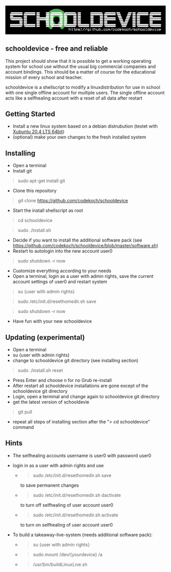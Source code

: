 ![schooldevice](https://github.com/codekoch/schooldevice/blob/master/schooldevice.jpg)
## schooldevice - free and reliable
This project should show that it is possible to get a working operating system for school use without the usual big commercial companies and account bindings. This should be a matter of course for the educational mission of every school and teacher.  

schooldevice is a shellscript to modify a linuxdistribution for use in school with one single offline account for multiple users.
The single offline account acts like a selfhealing account with a reset of all data after restart

## Getting Started
- Install a new linux system based on a debian distrubution (testet with <a href=https://xubuntu.org/>Xubuntu 20.4 LTS 64bit</a>)
- (optional) make your own changes to the fresh installed system
## Installing
- Open a terminal
- Install git
> sudo apt-get install git
- Clone this repository
> git clone https://github.com/codekoch/schooldevice
- Start the install shellscript as root 
> cd schooldevice

> sudo ./install.sh
- Decide if you want to install the additional software pack (see https://github.com/codekoch/schooldevice/blob/master/software.sh)
- Restart to autologin into the new account user0
> sudo shutdown -r now
- Customize everything according to your needs
- Open a terminal, login as a user with admin rights, save the current account settings of user0 and restart system
> su {user with admin rights}

> sudo /etc/init.d/resethomedir.sh save

> sudo shutdown -r now
- Have fun with your new schooldevice 

## Updating (experimental)
- Open a terminal
- su {user with admin rights}
- change to schooldevice git directory (see installing section)
> sudo ./install.sh reset 
- Press Enter and choose n for no Grub re-install 
- After restart all schooldevice installations are gone except of the schooldevice git directory
- Login, open a terminal and change again to schooldevice git directory
- get the latest version of schooldevie

> git pull

- repeat all steps of installing section after the "> cd schooldevice" command 

## Hints
- The selfhealing accounts username is user0 with password user0 
- login in as a user with admin rights and use 

    - > sudo /etc/init.d/resethomedir.sh save

        to save permanent changes 

    - > sudo /etc/init.d/resethomedir.sh dactivate

        to turn off selfhealing of user account user0

    - > sudo /etc/init.d/resethomedir.sh activate

        to turn on selfhealing of user account user0

- To build a takeaway-live-system (needs additional software pack):
    - >su {user with admin rights}
    - >sudo mount /dev/{yourdevice} /a
    - >/usr/bin/buildLinuxLive.sh
